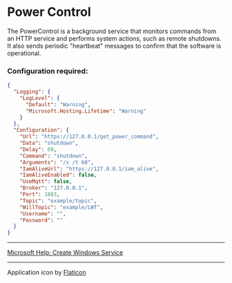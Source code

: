 # Power Control

The PowerControl is a background service that monitors commands from an HTTP service and performs system actions, such as remote shutdowns. It also sends periodic "heartbeat" messages to confirm that the software is operational.

### Configuration required:

```json
{
  "Logging": {
    "LogLevel": {
      "Default": "Warning",
      "Microsoft.Hosting.Lifetime": "Warning"
    }
  },
  "Configuration": {
    "Url": "https://127.0.0.1/get_power_command",
    "Data": "shutdown",
    "Delay": 60,
    "Command": "shutdown",
    "Arguments": "/s /t 60",
    "IamAliveUrl": "https://127.0.0.1/iam_alive",
    "IamAliveEnabled": false,
    "UseMqtt": false,
    "Broker": "127.0.0.1",
    "Port": 1883,
    "Topic": "example/topic",
    "WillTopic": "example/LWT",
    "Username": "",
    "Password": ""
  }
}
```

---

[Microsoft Help: Create Windows Service](https://learn.microsoft.com/en-us/dotnet/core/extensions/windows-service)

---

Application icon by [Flaticon](https://www.flaticon.com/free-icons/power)